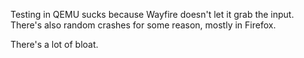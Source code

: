Testing in QEMU sucks because Wayfire doesn't let it grab the input.
There's also random crashes for some reason, mostly in Firefox.

There's a lot of bloat.
